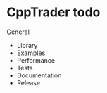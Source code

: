 # CppTrader todo

General
  * Library
  * Examples
  * Performance
  * Tests
  * Documentation
  * Release
